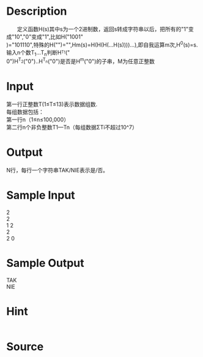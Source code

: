 
# Description

<div class="content"><div>　　定义函数H(s)其中s为一个2进制数，返回s转成字符串以后，把所有的&#34;1&#34;变成&#34;10&#34;,&#34;0&#34;变成&#34;1&#34;,比如H(&#34;1001&#34;</div>
<div>)=&#34;101110&#34;,特殊的H(&#34;&#34;)=&#34;&#34;,Hm(s)=H(H(H(...H(s))))...),即自我运算m次,H<sup>0</sup>(s)=s.输入n个数T<sub>1</sub>...T<sub>n</sub>判断H<sup><sub>T</sub></sup><sub><sup>1</sup></sub>(&#34;</div>
<div>0&#34;)H<sup>T</sup><sub><sup>2</sup></sub>(&#34;0&#34;)..H<sup>T</sup><sub><sup>n</sup></sub>(&#34;0&#34;)是否是H<sup>m</sup>(&#34;0&#34;)的子串，M为任意正整数</div></div>

# Input

<div class="content"><div>
<div>第一行正整数T(1≤T≤13)表示数据组数.</div>
<div>每组数据包括：</div>
<div>第一行n（1≤n≤100,000）</div>
<div>第二行n个非负整数T1—Tn（每组数据ΣTi不超过10^7）</div>
</div></div>

# Output

<div class="content"><p>N行，每行一个字符串TAK/NIE表示是/否。</p></div>

# Sample Input

<div class="content"><span class="sampledata">2<br/>
2<br/>
1 2<br/>
2<br/>
2 0<br/>
</span></div>

# Sample Output

<div class="content"><span class="sampledata">TAK<br/>
NIE<br/>
</span></div>

# Hint

<div class="content"><p></p><p><img border="0" alt="" src="source/bzoj/1141/img/aHR0cHM6Ly9seWRzeS5jb20vSnVkZ2VPbmxpbmUvaW1hZ2VzLzExNDFfMi5qcGc=.jpg"/></p><p></p></div>

# Source

<div class="content"><p><a href="problemset.php?search="></a></p></div>

